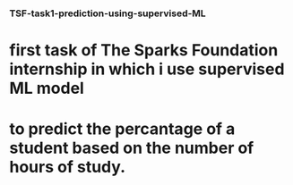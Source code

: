 ### TSF-task1-prediction-using-supervised-ML
# first task of The Sparks Foundation internship in which i use supervised ML model 
# to predict the percantage of a student based on the number of hours of study.
